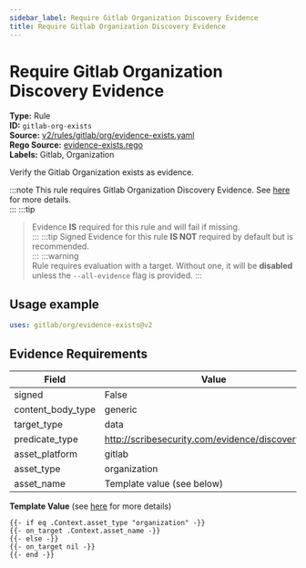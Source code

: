 ```yaml
---
sidebar_label: Require Gitlab Organization Discovery Evidence
title: Require Gitlab Organization Discovery Evidence
---  
```

# Require Gitlab Organization Discovery Evidence  
**Type:** Rule  
**ID:** `gitlab-org-exists`  
**Source:** [v2/rules/gitlab/org/evidence-exists.yaml](https://github.com/scribe-public/sample-policies/blob/main/v2/rules/gitlab/org/evidence-exists.yaml)  
**Rego Source:** [evidence-exists.rego](https://github.com/scribe-public/sample-policies/blob/main/v2/rules/gitlab/org/evidence-exists.rego)  
**Labels:** Gitlab, Organization  

Verify the Gitlab Organization exists as evidence.

:::note 
This rule requires Gitlab Organization Discovery Evidence. See [here](/docs/platforms/discover#gitlab-discovery) for more details.  
::: 
:::tip 
> Evidence **IS** required for this rule and will fail if missing.  
::: 
:::tip 
Signed Evidence for this rule **IS NOT** required by default but is recommended.  
::: 
:::warning  
Rule requires evaluation with a target. Without one, it will be **disabled** unless the `--all-evidence` flag is provided.
::: 

## Usage example

```yaml
uses: gitlab/org/evidence-exists@v2
```

## Evidence Requirements  
| Field | Value |
|-------|-------|
| signed | False |
| content_body_type | generic |
| target_type | data |
| predicate_type | http://scribesecurity.com/evidence/discovery/v0.1 |
| asset_platform | gitlab |
| asset_type | organization |
| asset_name | Template value (see below) |

**Template Value** (see [here](/docs/valint/initiatives#template-arguments) for more details)

```
{{- if eq .Context.asset_type "organization" -}}
{{- on_target .Context.asset_name -}}
{{- else -}}
{{- on_target nil -}}
{{- end -}}
```

